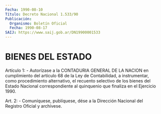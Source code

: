 ```yaml
---
Fecha: 1990-08-10
Título: Decreto Nacional 1.533/90
Publicación:
  Organismo: Boletín Oficial
  Fecha: 1990-08-17
SAIJ: https://www.saij.gob.ar/DN19900001533
---
```

# BIENES DEL ESTADO

<a id="1"></a>
Artículo  1: - Autorízase a la CONTADURIA GENERAL DE LA NACION en cumplimiento  del  artículo  68  de  la  Ley  de Contabilidad, a instrumentar,    como    procedimiento   alternativo,  el  recuento selectivo  de  los  bienes del Estado Nacional  correspondiente  al quinquenio que finaliza en el Ejercicio 1990.

<a id="2"></a>
Art. 2: - Comuníquese, publíquese, dése a la Dirección Nacional del Registro Oficial y archívese.